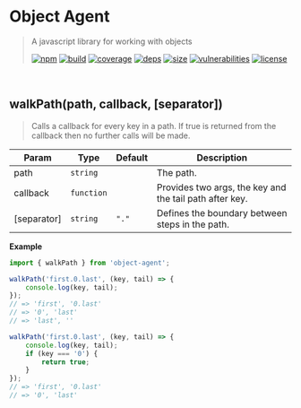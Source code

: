 # Object Agent

> A javascript library for working with objects
>
> [![npm][npm]][npm-url]
[![build][build]][build-url]
[![coverage][coverage]][coverage-url]
[![deps][deps]][deps-url]
[![size][size]][size-url]
[![vulnerabilities][vulnerabilities]][vulnerabilities-url]
[![license][license]][license-url]


<br><a name="walkPath"></a>

## walkPath(path, callback, [separator])
> Calls a callback for every key in a path. If true is returned from the callback then no further calls will be made.


| Param | Type | Default | Description |
| --- | --- | --- | --- |
| path | <code>string</code> |  | The path. |
| callback | <code>function</code> |  | Provides two args, the key and the tail path after key. |
| [separator] | <code>string</code> | <code>&quot;.&quot;</code> | Defines the boundary between steps in the path. |

**Example**  
``` javascript
import { walkPath } from 'object-agent';

walkPath('first.0.last', (key, tail) => {
    console.log(key, tail);
});
// => 'first', '0.last'
// => '0', 'last'
// => 'last', ''

walkPath('first.0.last', (key, tail) => {
    console.log(key, tail);
    if (key === '0') {
        return true;
    }
});
// => 'first', '0.last'
// => '0', 'last'
```

[npm]: https://img.shields.io/npm/v/object-agent.svg
[npm-url]: https://npmjs.com/package/object-agent
[build]: https://travis-ci.org/DarrenPaulWright/object-agent.svg?branch&#x3D;master
[build-url]: https://travis-ci.org/DarrenPaulWright/object-agent
[coverage]: https://coveralls.io/repos/github/DarrenPaulWright/object-agent/badge.svg?branch&#x3D;master
[coverage-url]: https://coveralls.io/github/DarrenPaulWright/object-agent?branch&#x3D;master
[deps]: https://david-dm.org/DarrenPaulWright/object-agent.svg
[deps-url]: https://david-dm.org/DarrenPaulWright/object-agent
[size]: https://packagephobia.now.sh/badge?p&#x3D;object-agent
[size-url]: https://packagephobia.now.sh/result?p&#x3D;object-agent
[vulnerabilities]: https://snyk.io/test/github/DarrenPaulWright/object-agent/badge.svg?targetFile&#x3D;package.json
[vulnerabilities-url]: https://snyk.io/test/github/DarrenPaulWright/object-agent?targetFile&#x3D;package.json
[license]: https://img.shields.io/github/license/DarrenPaulWright/object-agent.svg
[license-url]: https://npmjs.com/package/object-agent/LICENSE.md
